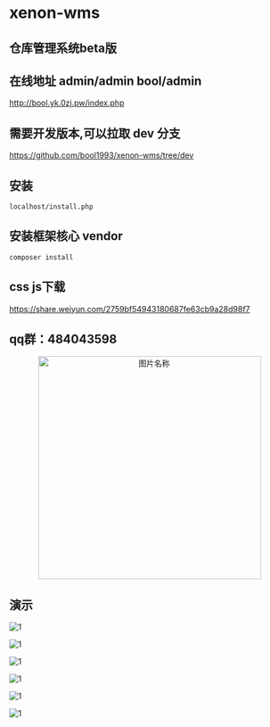 # xenon-wms

## 仓库管理系统beta版


## 在线地址 admin/admin bool/admin

http://bool.yk.0zj.pw/index.php



## 需要开发版本,可以拉取 dev 分支

https://github.com/bool1993/xenon-wms/tree/dev


## 安装
	
	localhost/install.php

## 安装框架核心 vendor

	composer install


## css js下载

https://share.weiyun.com/2759bf54943180687fe63cb9a28d98f7


## qq群：484043598

<div  align="center">    
  <img src="./demo/QQ图片20171230143517.jpg" width = "400" alt="图片名称" align=center />
</div>


## 演示

![1](./demo/20171229163116.png)

![1](./demo/20171229163127.png)

![1](./demo/20171229163140.png)

![1](./demo/20171229185301.png)

![1](./demo/20171230124816.png)

![1](./demo/20171230124819.png)


